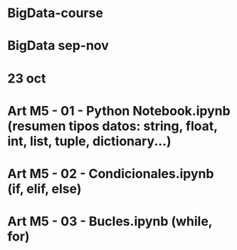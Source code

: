 # BigData-course
# BigData sep-nov
# 23 oct
# Art M5 - 01 - Python Notebook.ipynb (resumen tipos datos: string, float, int, list, tuple, dictionary...)
# Art M5 - 02 - Condicionales.ipynb (if, elif, else)
# Art M5 - 03 - Bucles.ipynb  (while, for)
